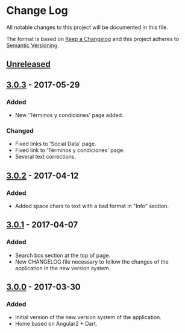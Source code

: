 # Change Log
All notable changes to this project will be documented in this file.

The format is based on [Keep a Changelog](http://keepachangelog.com/)
and this project adheres to [Semantic Versioning](http://semver.org/).

## [Unreleased]

## [3.0.3] - 2017-05-29
### Added
- New 'Términos y condiciones' page added.

### Changed
- Fixed links to 'Social Data' page.
- Fixed link to 'Términos y condiciones' page.
- Several text corrections.

## [3.0.2] - 2017-04-12
### Added
- Added space chars to text with a bad format in "Info" section.

## [3.0.1] - 2017-04-07
### Added
- Search box section at the top of page.
- New CHANGELOG file necessary to follow the changes of the application in the new version system.

## [3.0.0] - 2017-03-30
### Added
- Initial version of the new version system of the application.
- Home based on Angular2 + Dart.

[Unreleased]: https://github.com/aragonopendata/Aragon-Open-Data-3/compare/master...develop
[3.0.3]: https://github.com/aragonopendata/Aragon-Open-Data-3/compare/v3.0.2...v3.0.3
[3.0.2]: https://github.com/aragonopendata/Aragon-Open-Data-3/compare/v3.0.1...v3.0.2
[3.0.1]: https://github.com/aragonopendata/Aragon-Open-Data-3/compare/v3.0.0...v3.0.1
[3.0.0]: https://github.com/aragonopendata/Aragon-Open-Data-3/releases/tag/v3.0.0
